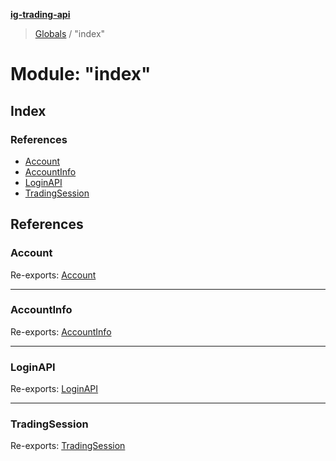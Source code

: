 **[ig-trading-api](../README.md)**

> [Globals](../globals.md) / "index"

# Module: "index"

## Index

### References

* [Account](_index_.md#account)
* [AccountInfo](_index_.md#accountinfo)
* [LoginAPI](_index_.md#loginapi)
* [TradingSession](_index_.md#tradingsession)

## References

### Account

Re-exports: [Account](../interfaces/_login_loginapi_.account.md)

___

### AccountInfo

Re-exports: [AccountInfo](../interfaces/_login_loginapi_.accountinfo.md)

___

### LoginAPI

Re-exports: [LoginAPI](../classes/_login_loginapi_.loginapi.md)

___

### TradingSession

Re-exports: [TradingSession](../interfaces/_login_loginapi_.tradingsession.md)
